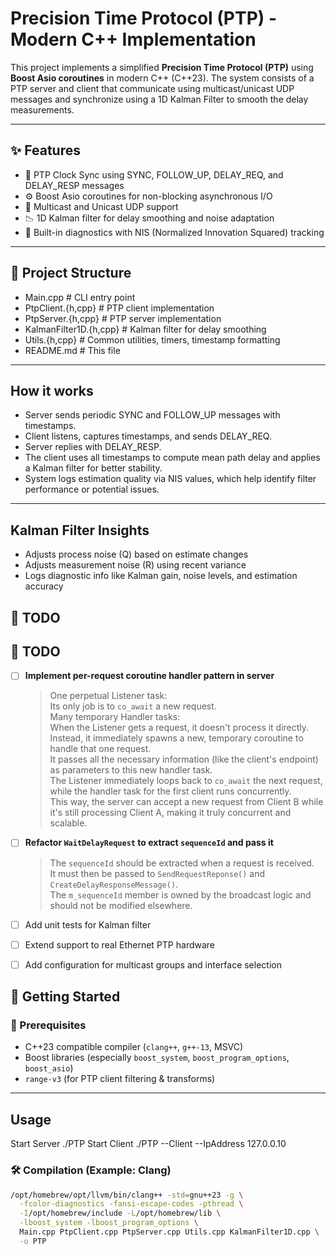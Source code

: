 # Precision Time Protocol (PTP) - Modern C++ Implementation

This project implements a simplified **Precision Time Protocol (PTP)** using **Boost Asio coroutines** in modern C++ (C++23). The system consists of a PTP server and client that communicate using multicast/unicast UDP messages and synchronize using a 1D Kalman Filter to smooth the delay measurements.

---

## ✨ Features

- 🧭 PTP Clock Sync using SYNC, FOLLOW_UP, DELAY_REQ, and DELAY_RESP messages
- ⚙️ Boost Asio coroutines for non-blocking asynchronous I/O
- 📶 Multicast and Unicast UDP support
- 📉 1D Kalman filter for delay smoothing and noise adaptation
- 🧪 Built-in diagnostics with NIS (Normalized Innovation Squared) tracking

---

## 🧩 Project Structure

- Main.cpp # CLI entry point
- PtpClient.{h,cpp} # PTP client implementation
- PtpServer.{h,cpp} # PTP server implementation
- KalmanFilter1D.{h,cpp} # Kalman filter for delay smoothing
- Utils.{h,cpp} # Common utilities, timers, timestamp formatting
- README.md # This file

---

## How it works

- Server sends periodic SYNC and FOLLOW_UP messages with timestamps.
- Client listens, captures timestamps, and sends DELAY_REQ.
- Server replies with DELAY_RESP.
- The client uses all timestamps to compute mean path delay and applies a Kalman filter for better stability.
- System logs estimation quality via NIS values, which help identify filter performance or potential issues.

---

## Kalman Filter Insights

- Adjusts process noise (Q) based on estimate changes
- Adjusts measurement noise (R) using recent variance
- Logs diagnostic info like Kalman gain, noise levels, and estimation accuracy

## 📝 TODO

## 📝 TODO

- [ ] **Implement per-request coroutine handler pattern in server**

    > One perpetual Listener task:  
    > Its only job is to `co_await` a new request.  
    > Many temporary Handler tasks:  
    > When the Listener gets a request, it doesn't process it directly.  
    > Instead, it immediately spawns a new, temporary coroutine to handle that one request.  
    > It passes all the necessary information (like the client's endpoint) as parameters to this new handler task.  
    > The Listener immediately loops back to `co_await` the next request, while the handler task for the first client runs concurrently.  
    > This way, the server can accept a new request from Client B while it's still processing Client A, making it truly concurrent and scalable.

- [ ] **Refactor `WaitDelayRequest` to extract `sequenceId` and pass it**

    > The `sequenceId` should be extracted when a request is received.  
    > It must then be passed to `SendRequestReponse()` and `CreateDelayResponseMessage()`.  
    > The `m_sequenceId` member is owned by the broadcast logic and should not be modified elsewhere.

- [ ] Add unit tests for Kalman filter  
- [ ] Extend support to real Ethernet PTP hardware  
- [ ] Add configuration for multicast groups and interface selection

## 🚀 Getting Started

### 🔧 Prerequisites

- C++23 compatible compiler (`clang++`, `g++-13`, MSVC)
- Boost libraries (especially `boost_system`, `boost_program_options`, `boost_asio`)
- `range-v3` (for PTP client filtering & transforms)

---

## Usage
Start Server ./PTP
Start Client ./PTP --Client --IpAddress 127.0.0.10


### 🛠️ Compilation (Example: Clang)

```bash
/opt/homebrew/opt/llvm/bin/clang++ -std=gnu++23 -g \
  -fcolor-diagnostics -fansi-escape-codes -pthread \
  -I/opt/homebrew/include -L/opt/homebrew/lib \
  -lboost_system -lboost_program_options \
  Main.cpp PtpClient.cpp PtpServer.cpp Utils.cpp KalmanFilter1D.cpp \
  -o PTP 
```